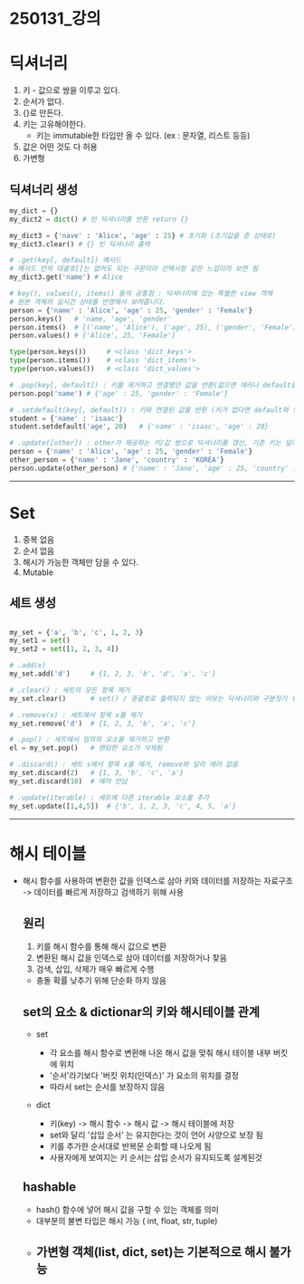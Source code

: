 # 250131_강의

# 딕셔너리

1. 키 - 값으로 쌍을 이루고 있다.
2. 순서가 없다.
3. {}로 만든다.
4. 키는 고유해야한다.
    - 키는 immutable한 타입만 올 수 있다. (ex : 문자열, 리스트 등등)
5. 값은 어떤 것도 다 허용
6. 가변형

## 딕셔너리 생성

```python
my_dict = {}
my_dict2 = dict() # 빈 딕셔너리를 반환 return {}

my_dict3 = {'nave' : 'Alice', 'age' : 25} # 초기화 (초기값을 준 상태로)
my_dict3.clear() # {} 빈 딕셔너리 출력

# .get(key[, default]) 메서드 
# 메서드 안의 대괄호[]는 없어도 되는 구문이라 선택사항 같은 느낌이라 보면 됨
my_dict3.get('name') # Alice

# key(), values(), items() 들의 공통점 : 딕셔너리에 있는 특별한 view 객체
# 원본 객체의 실시간 상태를 반영해서 보여줍니다.
person = {'name' : 'Alice', 'age' : 25, 'gender' : 'Female'}
person.keys()   # 'name, 'age', 'gender'
person.items()  # [('name', 'Alice'), ('age', 25), ('gender', 'Female')]
person.values() # ['Alice', 25, 'Female']

type(person.keys())     # <class 'dict_keys'>
type(person.items())    # <class 'dict_items'>
type(person.values())   # <class 'dict_values'>

# .pop(key[, default]) : 키를 제거하고 연결됐던 값을 반환(없으면 에러나 default를 반환)
person.pop('name') # {'age' : 25, 'gender' : 'Female'}

# .setdefault(key[, default]) : 키와 연결된 값을 반환 (키가 없다면 default와 연결한 키를 딕셔너리에 추가하고 default를 반환)
student = {'name' : 'isaac'}
student.setdefault('age', 20)   # {'name' : 'isaac', 'age' : 20}

# .update([other]) : other가 제공하는 키/값 쌍으로 딕셔너리를 갱신, 기존 키는 덮어씀
person = {'name' : 'Alice', 'age' : 25, 'gender' : 'Female'}
other_person = {'name' : 'Jane', 'country' : 'KOREA'}
person.update(other_person) # {'name' : 'Jane', 'age' : 25, 'country' : 'KOREA'}
```

---

# Set

1. 중복 없음
2. 순서 없음
3. 해시가 가능한 객체만 담을 수 있다.
4. Mutable

## 세트 생성
```python

my_set = {'a', 'b', 'c', 1, 2, 3}
my_set1 = set()
my_set2 = set([1, 2, 3, 4])

# .add(x)
my_set.add('d')     # {1, 2, 3, 'b', 'd', 'a', 'c'}

# .clear() : 세트의 모든 항목 제거
my_set.clear()      # set() / 중괄호로 출력되지 않는 이유는 딕셔너리와 구분짓기 위함

# .remove(x) : 세트에서 항목 x를 제거
my_set.remove('d')  # {1, 2, 3, 'b', 'a', 'c'}

# .pop() : 세트에서 임의의 요소를 제거하고 반환
el = my_set.pop()   # 랜덤한 요소가 삭제됨

# .discard() : 세트 s에서 항목 x를 제거, remove와 달리 에러 없음
my_set.discard(2)   # {1, 3, 'b', 'c', 'a'}
my_set.discard(10)  # 에러 안남

# .update(iterable) : 세트에 다른 iterable 요소를 추가
my_set.update([1,4,5])  # {'b', 1, 2, 3, 'c', 4, 5, 'a'}

```

---

# 해시 테이블
- 해시 함수를 사용하여 변환한 값을 인덱스로 삼아 키와 데이터를 저장하는 자료구조
    -> 데이터를 빠르게 저장하고 검색하기 위해 사용

    ## 원리
    1. 키를 해시 함수를 통해 해시 값으로 변환
    2. 변환된 해시 값을 인덱스로 삼아 데이터를 저장하거나 찾음
    3. 검색, 삽입, 삭제가 매우 빠르게 수행
    - 충돌 확률 낮추기 위해 단순화 하지 않음

    ## set의 요소 & dictionar의 키와 해시테이블 관계
    - set
        - 각 요소를 해시 함수로 변환해 나온 해시 값을 맞춰 해시 테이블 내부 버킷에 위치
        - '순서'라기보다 '버킷 위치(인덱스)' 가 요소의 위치를 결정
        - 따라서 set는 순서를 보장하지 않음
    
    - dict
        - 키(key) -> 해시 함수 -> 해시 값 -> 해시 테이블에 저장
        - set와 달리 '삽입 순서' 는 유지한다는 것이 언어 사양으로 보장 됨
        - 키를 추가한 순서대로 반복문 순회할 때 나오게 됨
        - 사용자에게 보여지는 키 순서는 삽입 순서가 유지되도록 설계된것

    ## hashable
    - hash() 함수에 넣어 해시 값을 구할 수 있는 객체를 의미
    - 대부분의 불변 타입은 해시 가능 ( int, float, str, tuple) 
    - 가변형 객체(list, dict, set)는 기본적으로 해시 불가능
        - 